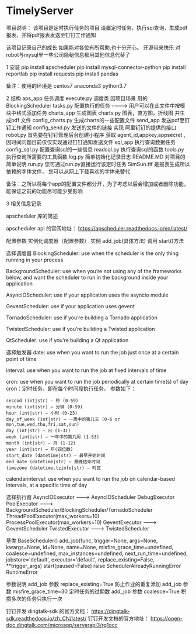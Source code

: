 # TimelyServer


项目说明： 该项目是定时执行任务的项目 设置定时任务，执行sql查询，生成pdf报表，并将pdf报表发送至钉钉工作通知

该项目记录自己的成长
如果能对各位有所帮助,也十分开心。
开源带来快乐
对robot与mysql里一些公司隐秘信息都用其他信息代替了

1 安装 pip install apscheduler pip install mysql-connector-python pip install reportlab pip install requests pip install pandas

备注：使用的环境是 centos7 anaconda3 python3.7

2 结构 aps_app 任务调度 execute.py 调度类 因项目场景 用的BlockingScheduler tasks.py 配置执行的任务 ----> 用户可以在此文件中按模块中格式添加任务 charts_app 生成图表 charts.py 图表，直方图，折线图 并生成pdf 文件 config_charts.py 生成charts的一些配置文件 send_app 发送pdf至钉钉工作通知 config_send.py 发送的文件的链接 实现 阿里钉钉的提供的接口 robot.py 首先要在钉钉管理后台创建小程序 获取 agent_id,appkey,appsecret ,因时间问题目前仅仅实现通过钉钉通知发送文件 sql_app 执行查询数据任务 config_sql.py 配置查询sql的一些信息
readsql.py 执行查询sql的函数 tools.py 执行查询所需要的工具函数 log.py 简单初始化记录日志 README.MD 对项目的简单说明 run.py 您可通过run.py直接运行该定时任务 SimSun.ttf 是报表生成所以依赖的字体文件， 您可以从网上下载喜欢的字体来替代

备注：之所以将每个app的配置文件都分开，为了考虑以后会增加或者删除功能，能保证之前的功能尽可能少受影响

3 相关信息记录

apscheduler 库的简述

apscheduler api 的官网地址： https://apscheduler.readthedocs.io/en/latest/

配置参数 实例化调度器（配置参数） 实例 add_job(具体方法) 调用 start()方法

选择调度器 BlockingScheduler: use when the scheduler is the only thing running in your process

BackgroundScheduler: use when you’re not using any of the frameworks below, and want the scheduler to run in the background inside your application

AsyncIOScheduler: use if your application uses the asyncio module

GeventScheduler: use if your application uses gevent

TornadoScheduler: use if you’re building a Tornado application

TwistedScheduler: use if you’re building a Twisted application

QtScheduler: use if you’re building a Qt application

选择触发器 date: use when you want to run the job just once at a certain point of time

interval: use when you want to run the job at fixed intervals of time

cron: use when you want to run the job periodically at certain time(s) of day
    cron：定时任务，即在每个时间段执行任务。
    参数如下：

    second (int|str) – 秒 (0-59)
    minute (int|str) – 分钟 (0-59)
    hour (int|str) – 小时 (0-23)
    day_of_week (int|str) – 一周中的第几天 (0-6 or mon,tue,wed,thu,fri,sat,sun)
    day (int|str) – 日 (1-31)
    week (int|str) – 一年中的第几周 (1-53)
    month (int|str) – 月 (1-12)
    year (int|str) – 年(四位数)
    start_date (datetime|str) – 最早开始时间
    end_date (datetime|str) – 最晚结束时间
    timezone (datetime.tzinfo|str) – 时区

calendarinterval: use when you want to run the job on calendar-based intervals, at a specific time of day

选择执行器 AsyncIOExecutor ---> AsyncIOScheduler DebugExecutor PoolExecutor ---> BackgroundScheduler/BlockingScheduler/TornadoScheduler ThreadPoolExecutor(max_workers=10) ProcessPoolExecutor(max_workers=10) GeventExecutor ---> GeventScheduler TwistedExecutor ---> TwistedScheduler

基类 BaseScheduler() add_job(func, trigger=None, args=None, kwargs=None, id=None, name=None, misfire_grace_time=undefined, coalesce=undefined, max_instances=undefined, next_run_time=undefined, jobstore='default', executor='default', replace_existing=False, **trigger_args) start(paused=False) raise SchedulerAlreadyRunningError RuntimeError

参数说明 add_job 参数 replace_existing=True 防止作业的重复添加 add_job 参数 misfire_grace_time=30 定时任务的过期数 add_job 参数 coalesce=True 积攒多次的任务只执行一次

钉钉开发 dingtalk-sdk 的官方文档： https://dingtalk-sdk.readthedocs.io/zh_CN/latest/ 钉钉开发文档的官方地址： https://open-doc.dingtalk.com/microapp/serverapi3/rg1occ
